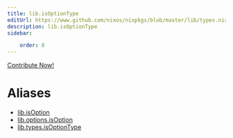 ```yaml
---
title: lib.isOptionType
editUrl: https://www.github.com/nixos/nixpkgs/blob/master/lib/types.nix#L70C18
description: lib.isOptionType
sidebar:

    order: 8
---
```


<a href="https://www.github.com/nixos/nixpkgs/blob/master/lib/types.nix#L70C18">Contribute Now!</a>


# Aliases

- [lib.isOption](/nix-doc-comments/reference/lib/lib-isOption)
- [lib.options.isOption](/nix-doc-comments/reference/lib/options/lib-options-isOption)
- [lib.types.isOptionType](/nix-doc-comments/reference/lib/types/lib-types-isOptionType)


